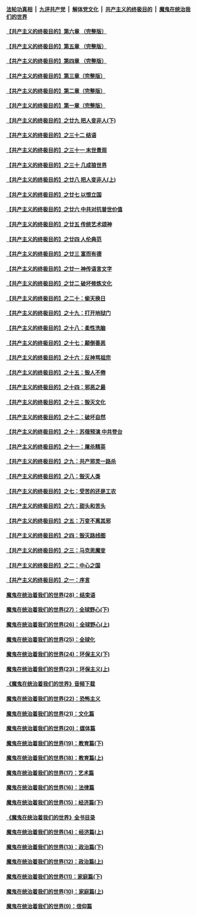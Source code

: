 

####  [法轮功真相](../../../../basic/blob/master/README.md?t=07010531) &nbsp;|&nbsp; [九评共产党](../../../../9ping.md/blob/master/README.md?t=07010531) &nbsp;|&nbsp; [解体党文化](../../../../jtdwh.md/blob/master/README.md?t=07010531)  &nbsp;|&nbsp; [共产主义的终极目的](../../../../gczydzjmd.md/blob/master/README.md?t=07010531) &nbsp;|&nbsp; [魔鬼在统治我们的世界](../../../../mgztzwmdsj.md/blob/master/README.md?t=07010531) 

#### [【共产主义的终极目的】第六章 （完整版）](../pages/nsc422/n11428913.md?t=07010531) 

#### [【共产主义的终极目的】第五章 （完整版）](../pages/nsc422/n11428912.md?t=07010531) 

#### [【共产主义的终极目的】第四章 （完整版）](../pages/nsc422/n11428907.md?t=07010531) 

#### [【共产主义的终极目的】第三章（完整版）](../pages/nsc422/n11428848.md?t=07010531) 

#### [【共产主义的终极目的】第二章（完整版）](../pages/nsc422/n11428831.md?t=07010531) 

#### [【共产主义的终极目的】第一章（完整版）](../pages/nsc422/n11417651.md?t=07010531) 

#### [【共产主义的终极目的】之廿九 把人变非人(下)](../pages/nsc422/n11344140.md?t=07010531) 

#### [【共产主义的终极目的】之三十二 结语](../pages/nsc422/n11360535.md?t=07010531) 

#### [【共产主义的终极目的】之三十一 末世景观](../pages/nsc422/n11351129.md?t=07010531) 

#### [【共产主义的终极目的】之三十 几成狼世界](../pages/nsc422/n11348280.md?t=07010531) 

#### [【共产主义的终极目的】之廿八 把人变非人(上)](../pages/nsc422/n11340492.md?t=07010531) 

#### [【共产主义的终极目的】之廿七 以恨立国](../pages/nsc422/n11336944.md?t=07010531) 

#### [【共产主义的终极目的】之廿六 中共对抗普世价值](../pages/nsc422/n11324785.md?t=07010531) 

#### [【共产主义的终极目的】之廿五 传统艺术颂神](../pages/nsc422/n11296396.md?t=07010531) 

#### [【共产主义的终极目的】之廿四 人伦典范](../pages/nsc422/n11296397.md?t=07010531) 

#### [【共产主义的终极目的】之廿三 富而有德](../pages/nsc422/n11283598.md?t=07010531) 

#### [【共产主义的终极目的】之廿一 神传语言文字](../pages/nsc422/n11263265.md?t=07010531) 

#### [【共产主义的终极目的】之廿二 破坏修炼文化](../pages/nsc422/n11245728.md?t=07010531) 

#### [【共产主义的终极目的】之二十：偷天换日](../pages/nsc422/n11238846.md?t=07010531) 

#### [【共产主义的终极目的】之十九：打开地狱门](../pages/nsc422/n11206376.md?t=07010531) 

#### [【共产主义的终极目的】之十八：柔性洗脑](../pages/nsc422/n11199994.md?t=07010531) 

#### [【共产主义的终极目的】之十七：颠倒善恶](../pages/nsc422/n11179782.md?t=07010531) 

#### [【共产主义的终极目的】之十六：反神骂祖宗](../pages/nsc422/n11166798.md?t=07010531) 

#### [【共产主义的终极目的】之十五：毁人不倦](../pages/nsc422/n11166792.md?t=07010531) 

#### [【共产主义的终极目的】之十四：邪恶之最](../pages/nsc422/n11150249.md?t=07010531) 

#### [【共产主义的终极目的】之十三：毁灭文化](../pages/nsc422/n11135227.md?t=07010531) 

#### [【共产主义的终极目的】之十二：破坏自然](../pages/nsc422/n11135214.md?t=07010531) 

#### [【共产主义的终极目的】之十：苏俄预演 中共登台](../pages/nsc422/n11118424.md?t=07010531) 

#### [【共产主义的终极目的】之十一：屠杀精英](../pages/nsc422/n11118442.md?t=07010531) 

#### [【共产主义的终极目的】之九：共产邪灵一路杀](../pages/nsc422/n11114139.md?t=07010531) 

#### [【共产主义的终极目的】之八：毁灭人类](../pages/nsc422/n11108503.md?t=07010531) 

#### [【共产主义的终极目的】之七：受苦的还是工农](../pages/nsc422/n11101809.md?t=07010531) 

#### [【共产主义的终极目的】之六：甜头和苦头](../pages/nsc422/n11096971.md?t=07010531) 

#### [【共产主义的终极目的】之五：万变不离其邪](../pages/nsc422/n11091285.md?t=07010531) 

#### [【共产主义的终极目的】之四：毁灭路线图](../pages/nsc422/n11086284.md?t=07010531) 

#### [【共产主义的终极目的】之三：马克思魔变](../pages/nsc422/n11061941.md?t=07010531) 

#### [【共产主义的终极目的】之二：中心之国](../pages/nsc422/n11047728.md?t=07010531) 

#### [【共产主义的终极目的】之一：序言](../pages/nsc422/n11086077.md?t=07010531) 

#### [魔鬼在统治着我们的世界(28)：结束语](../pages/nsc422/n10936246.md?t=07010531) 

#### [魔鬼在统治着我们的世界(27)：全球野心(下)](../pages/nsc422/n10928319.md?t=07010531) 

#### [魔鬼在统治着我们的世界(26)：全球野心(上)](../pages/nsc422/n10900318.md?t=07010531) 

#### [魔鬼在统治着我们的世界(25)：全球化](../pages/nsc422/n10788205.md?t=07010531) 

#### [魔鬼在统治着我们的世界(24)：环保主义(下)](../pages/nsc422/n10695307.md?t=07010531) 

#### [魔鬼在统治着我们的世界(23)：环保主义(上)](../pages/nsc422/n10688613.md?t=07010531) 

#### [《魔鬼在统治着我们的世界》音频下载](../pages/nsc422/n10635553.md?t=07010531) 

#### [魔鬼在统治着我们的世界(22)：恐怖主义](../pages/nsc422/n10614727.md?t=07010531) 

#### [魔鬼在统治着我们的世界(21)：文化篇](../pages/nsc422/n10597706.md?t=07010531) 

#### [魔鬼在统治着我们的世界(20)：媒体篇](../pages/nsc422/n10586579.md?t=07010531) 

#### [魔鬼在统治着我们的世界(19)：教育篇(下)](../pages/nsc422/n10564808.md?t=07010531) 

#### [魔鬼在统治着我们的世界(18)：教育篇(上)](../pages/nsc422/n10526970.md?t=07010531) 

#### [魔鬼在统治着我们的世界(17)：艺术篇](../pages/nsc422/n10499093.md?t=07010531) 

#### [魔鬼在统治着我们的世界(16)：法律篇](../pages/nsc422/n10485969.md?t=07010531) 

#### [魔鬼在统治着我们的世界(15)：经济篇(下)](../pages/nsc422/n10469975.md?t=07010531) 

#### [《魔鬼在统治着我们的世界》全书目录](../pages/nsc422/n10464261.md?t=07010531) 

#### [魔鬼在统治着我们的世界(14)：经济篇(上)](../pages/nsc422/n10457370.md?t=07010531) 

#### [魔鬼在统治着我们的世界(13)：政治篇(下)](../pages/nsc422/n10448270.md?t=07010531) 

#### [魔鬼在统治着我们的世界(12)：政治篇(上)](../pages/nsc422/n10444576.md?t=07010531) 

#### [魔鬼在统治着我们的世界(11)：家庭篇(下)](../pages/nsc422/n10440961.md?t=07010531) 

#### [魔鬼在统治着我们的世界(10)：家庭篇(上)](../pages/nsc422/n10435448.md?t=07010531) 

#### [魔鬼在统治着我们的世界(9)：信仰篇](../pages/nsc422/n10432159.md?t=07010531) 

